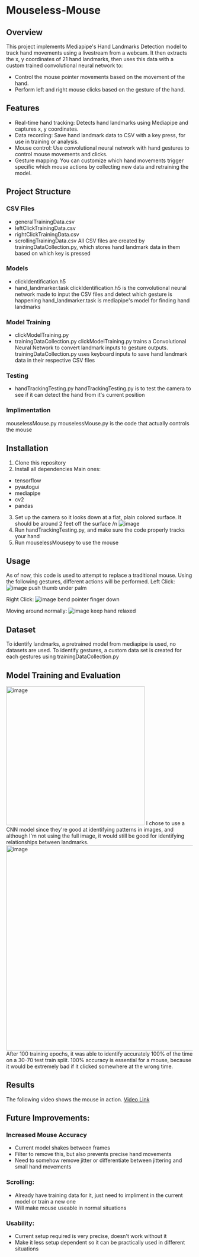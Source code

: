 # Mouseless-Mouse

## Overview
This project implements Mediapipe's Hand Landmarks Detection model to track hand movements using a livestream from a webcam. It then extracts the x, y coordinates of 21 hand landmarks, then uses this data with a custom trained convolutional neural network to:

- Control the mouse pointer movements based on the movement of the hand.
- Perform left and right mouse clicks based on the gesture of the hand.

## Features
- Real-time hand tracking: Detects hand landmarks using Mediapipe and captures x, y coordinates.
- Data recording: Save hand landmark data to CSV with a key press, for use in training or analysis.
- Mouse control: Use convolutional neural network with hand gestures to control mouse movements and clicks.
- Gesture mapping: You can customize which hand movements trigger specific which mouse actions by collecting new data and retraining the model.

## Project Structure
### CSV Files
- generalTrainingData.csv
- leftClickTrainingData.csv
- rightClickTrainingData.csv
- scrollingTrainingData.csv
All CSV files are created by trainingDataCollection.py, which stores hand landmark data in them based on which key is pressed

### Models
- clickIdentification.h5
- hand_landmarker.task
clickIdentification.h5 is the convolutional neural network made to input the CSV files and detect which gesture is happening
hand_landmarker.task is mediapipe's model for finding hand landmarks

### Model Training
- clickModelTraining.py
- trainingDataCollection.py
clickModelTraining.py trains a Convolutional Neural Network to convert landmark inputs to gesture outputs.
trainingDataCollection.py uses keyboard inputs to save hand landmark data in their respective CSV files

### Testing
- handTrackingTesting.py
handTrackingTesting.py is to test the camera to see if it can detect the hand from it's current position

### Implimentation
mouselessMouse.py
mouselessMouse.py is the code that actually controls the mouse

## Installation
1. Clone this repository
2. Install all dependencies
Main ones:
 - tensorflow
 - pyautogui
 - mediapipe
 - cv2
 - pandas
3. Set up the camera so it looks down at a flat, plain colored surface. It should be around 2 feet off the surface
/n ![image](https://github.com/user-attachments/assets/7a3efed7-a2e7-4d0d-ad2a-49ec508a7eff)
4. Run handTrackingTesting.py, and make sure the code properly tracks your hand
5. Run mouselessMousepy to use the mouse

## Usage
As of now, this code is used to attempt to replace a traditional mouse. Using the following gestures, different actions will be performed.
Left Click:
![image](https://github.com/user-attachments/assets/5511ffee-96b0-416f-9bce-295de2ad6e04)
push thumb under palm

Right Click:
![image](https://github.com/user-attachments/assets/56782e64-c683-4f09-b4a5-086ce580a483)
bend pointer finger down

Moving around normally:
![image](https://github.com/user-attachments/assets/cf3481e5-da3a-4a6c-9374-de8aedf182ff)
keep hand relaxed

## Dataset
To identify landmarks, a pretrained model from mediapipe is used, no datasets are used.
To identify gestures, a custom data set is created for each gestures using trainingDataCollection.py

## Model Training and Evaluation
<img width="374" alt="image" src="https://github.com/user-attachments/assets/5db523e6-c0aa-4c6e-9c2f-fbc938391ed8">
I chose to use a CNN model since they're good at identifying patterns in images, and although I'm not using the full image, it would still be good for identifying relationships between landmarks.
<img width="553" alt="image" src="https://github.com/user-attachments/assets/cd0ebbc4-fb0f-4965-87f8-8bc8abbc2a7c">
After 100 training epochs, it was able to identify accurately 100% of the time on a 30-70 test train split. 100% accuracy is essential for a mouse, because it would be extremely bad if it clicked somewhere at the wrong time.

## Results
The following video shows the mouse in action.
[Video Link](https://www.youtube.com/watch?v=o9eTms-SIuE)

## Future Improvements:
### Increased Mouse Accuracy
 - Current model shakes between frames
 - Filter to remove this, but also prevents precise hand movements
 - Need to somehow remove jitter or differentiate between jittering and small hand movements
### Scrolling:
 - Already have training data for it, just need to impliment in the current model or train a new one
 - Will make mouse useable in normal situations
### Usability:
 - Current setup required is very precise, doesn't work without it
 - Make it less setup dependent so it can be practically used in different situations
